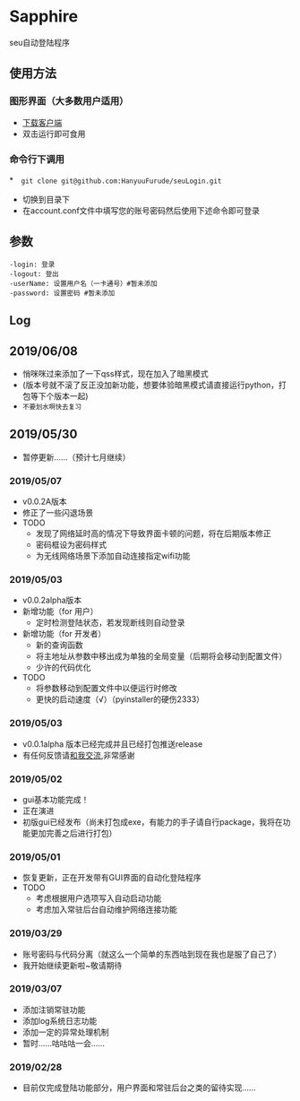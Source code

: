 # Sapphire
seu自动登陆程序

## 使用方法
### 图形界面（大多数用户适用）
* [下载客户端](https://github.com/HanyuuFurude/seuLogin/releases)
* 双击运行即可食用

### 命令行下调用

*　`git clone git@github.com:HanyuuFurude/seuLogin.git`
* 切换到目录下
* 在account.conf文件中填写您的账号密码然后使用下述命令即可登录

## 参数

```
-login: 登录
-logout: 登出
-userName: 设置用户名（一卡通号）#暂未添加
-password: 设置密码 #暂未添加
```

## Log
## 2019/06/08
* 悄咪咪过来添加了一下qss样式，现在加入了暗黑模式
* (版本号就不滚了反正没加新功能，想要体验暗黑模式请直接运行python，打包等下个版本一起)
* <small>不要划水啊快去复习</small>

## 2019/05/30

* 暂停更新……（预计七月继续）

### 2019/05/07
* v0.0.2A版本
* 修正了一些闪退场景
* TODO
  * 发现了网络延时高的情况下导致界面卡顿的问题，将在后期版本修正
  * 密码框设为密码样式
  * 为无线网络场景下添加自动连接指定wifi功能
### 2019/05/03

*   v0.0.2alpha版本
*   新增功能（for 用户）
    *   定时检测登陆状态，若发现断线则自动登录
*   新增功能（for 开发者）
    *   新的查询函数
    *   将主地址从参数中移出成为单独的全局变量（后期将会移动到配置文件）
    *   少许的代码优化
*   TODO
    *   将参数移动到配置文件中以便运行时修改
    *   更快的启动速度（√）（pyinstaller的硬伤2333）

### 2019/05/03
* v0.0.1alpha 版本已经完成并且已经打包推送release
* 有任何反馈请[和我交流](mailto:Furude_Hanyuu@outlook.com),非常感谢
### 2019/05/02
* gui基本功能完成！
* 正在演进
* 初版gui已经发布（尚未打包成exe，有能力的手子请自行package，我将在功能更加完善之后进行打包）
### 2019/05/01
* 恢复更新，正在开发带有GUI界面的自动化登陆程序
* TODO
  * 考虑根据用户选项写入自动启动功能
  * 考虑加入常驻后台自动维护网络连接功能
### 2019/03/29
* 账号密码与代码分离（就这么一个简单的东西咕到现在我也是服了自己了）
* 我开始继续更新啦~敬请期待

### 2019/03/07
* 添加注销常驻功能
* 添加log系统日志功能
* 添加一定的异常处理机制
* 暂时……咕咕咕一会……

### 2019/02/28
* 目前仅完成登陆功能部分，用户界面和常驻后台之类的留待实现……

